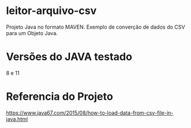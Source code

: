 # leitor-arquivo-csv
Projeto Java no formato MAVEN.
Exemplo de converção de dados do CSV para um Objeto Java.

# Versões do JAVA testado
8 e 11

# Referencia do Projeto
https://www.java67.com/2015/08/how-to-load-data-from-csv-file-in-java.html
